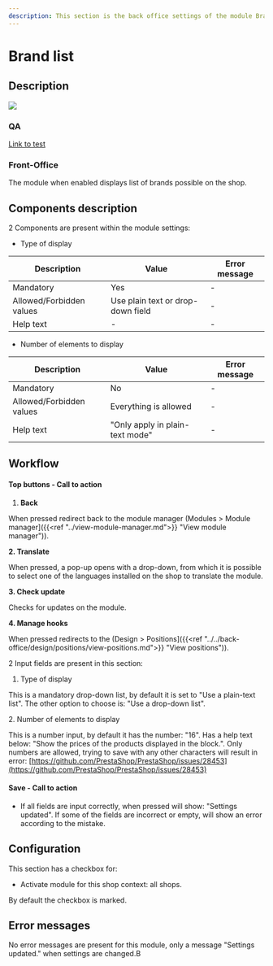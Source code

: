```yaml
---
description: This section is the back office settings of the module Brand list
---
```


# Brand list

## Description

![](<../../../../../.gitbook/assets/Screenshot 2022-05-23 at 17-56-43 Module Manager • test.png>)

### QA&#x20;

[Link to test](https://build.prestashop-project.org/test-scenarios/scenarios/core/functional/bo/catalog/brands-and-suppliers/brands.html)

### Front-Office

The module when enabled displays list of brands possible on the shop.

## Components description

2 Components are present within the module settings:

* Type of display&#x20;

| Description              | Value                             | Error message |
| ------------------------ | --------------------------------- | ------------- |
| Mandatory                | Yes                               | -             |
| Allowed/Forbidden values | Use plain text or drop-down field | -             |
| Help text                | -                                 | -             |

* Number of elements to display

| Description              | Value                           | Error message |
| ------------------------ | ------------------------------- | ------------- |
| Mandatory                | No                              | -             |
| Allowed/Forbidden values | Everything is allowed           | -             |
| Help text                | "Only apply in plain-text mode" | -             |

## Workflow

#### Top buttons - Call to action

1. **Back**

When pressed redirect back to the module manager (Modules > Module manager]\(\{{\<ref "../view-module-manager.md">\}} "View module manager")).

**2. Translate**

When pressed, a pop-up opens with a drop-down, from which it is possible to select one of the languages installed on the shop to translate the module.

**3. Check update**

Checks for updates on the module.

**4. Manage hooks**

When pressed redirects to the (Design > Positions]\(\{{\<ref "../../back-office/design/positions/view-positions.md">\}} "View positions")).

2 Input fields are present in this section:

1. Type of display

This is a mandatory drop-down list, by default it is set to "Use a plain-text list". The other option to choose is: "Use a drop-down list".

&#x20; 2\.  Number of elements to display

This is a number input, by default it has the number: "16". Has a help text below: "Show the prices of the products displayed in the block.". Only numbers are allowed, trying to save with any other characters will result in error: [https://github.com/PrestaShop/PrestaShop/issues/28453](https://github.com/PrestaShop/PrestaShop/issues/28453)

#### Save - Call to action

* If all fields are input correctly, when pressed will show: "Settings updated". If some of the fields are incorrect or empty, will show an error according to the mistake.

## Configuration

This section has a checkbox for:

* Activate module for this shop context: all shops.

By default the checkbox is marked.

## Error messages

No error messages are present for this module, only a message "Settings updated." when settings are changed.B
